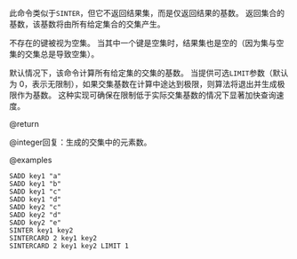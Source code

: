 此命令类似于`SINTER`，但它不返回结果集，而是仅返回结果的基数。
返回集合的基数，该基数将由所有给定集合的交集产生。

不存在的键被视为空集。
当其中一个键是空集时，结果集也是空的（因为集与空集的交集总是导致空集）。

默认情况下，该命令计算所有给定集的交集的基数。
当提供可选`LIMIT`参数（默认为 0，表示无限制），如果交集基数在计算中途达到极限，则算法将退出并生成极限作为基数。
这种实现可确保在限制低于实际交集基数的情况下显著加快查询速度。

@return

@integer回复：生成的交集中的元素数。

@examples

```cli
SADD key1 "a"
SADD key1 "b"
SADD key1 "c"
SADD key1 "d"
SADD key2 "c"
SADD key2 "d"
SADD key2 "e"
SINTER key1 key2
SINTERCARD 2 key1 key2
SINTERCARD 2 key1 key2 LIMIT 1
```
